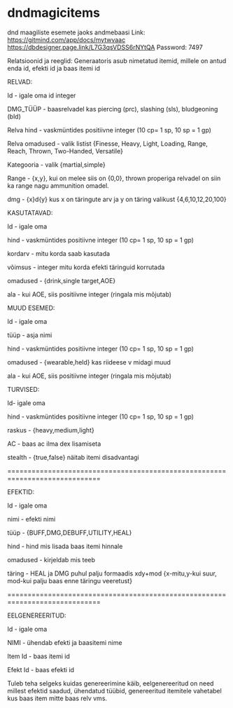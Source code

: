# dndmagicitems
dnd maagiliste esemete jaoks andmebaasi
Link: https://gitmind.com/app/docs/mytwvaac
https://dbdesigner.page.link/L7G3qsVDSS6rNYtQA
Password: 7497


Relatsioonid ja reeglid:
Generaatoris asub nimetatud itemid, millele on antud enda id, efekti id ja baas itemi id

RELVAD:

Id - igale oma id integer

DMG_TÜÜP - baasrelvadel kas piercing (prc), slashing (sls), bludgeoning (bld)

Relva hind - vaskmüntides positiivne integer (10 cp= 1 sp, 10 sp = 1 gp)

Relva omadused - valik listist {Finesse, Heavy, Light, Loading, Range, Reach, Thrown, Two-Handed, Versatile}

Kategooria - valik {martial,simple}

Range - {x,y}, kui on melee siis on {0,0}, thrown properiga relvadel on siin ka range nagu ammunition omadel.

dmg - {x}d{y} kus x on täringute arv ja y on täring valikust {4,6,10,12,20,100}


KASUTATAVAD:

Id - igale oma


hind - vaskmüntides positiivne integer (10 cp= 1 sp, 10 sp = 1 gp)

kordarv - mitu korda saab kasutada

võimsus - integer mitu korda efekti täringuid korrutada

omadused - {drink,single target,AOE}

ala - kui AOE, siis positiivne integer (ringala mis mõjutab)


MUUD ESEMED:

Id - igale oma

tüüp - asja nimi

hind - vaskmüntides positiivne integer (10 cp= 1 sp, 10 sp = 1 gp)

omadused - {wearable,held} kas riideese v midagi muud

ala - kui AOE, siis positiivne integer (ringala mis mõjutab)


TURVISED:

Id- igale oma

hind - vaskmüntides positiivne integer (10 cp= 1 sp, 10 sp = 1 gp)

raskus - {heavy,medium,light}

AC - baas ac ilma dex lisamiseta

stealth - {true,false} näitab itemi disadvantagi


=============================================================================

EFEKTID:

Id - igale oma

nimi - efekti nimi

tüüp - {BUFF,DMG,DEBUFF,UTILITY,HEAL}

hind - hind mis lisada baas itemi hinnale

omadused - kirjeldab mis teeb

täring - HEAL ja DMG puhul palju formaadis xdy+mod {x-mitu,y-kui suur, mod-kui palju baas enne täringu veeretust}


=============================================================================

EELGENEREERITUD:

Id - igale oma

NIMI - ühendab efekti ja baasitemi nime

Item Id - baas itemi id

Efekt Id - baas efekti id




Tuleb teha selgeks kuidas genereerimine käib, eelgenereeritud on need millest efektid saadud, ühendatud tüübid, genereeritud itemitele vahetabel kus baas item mitte baas relv vms.
